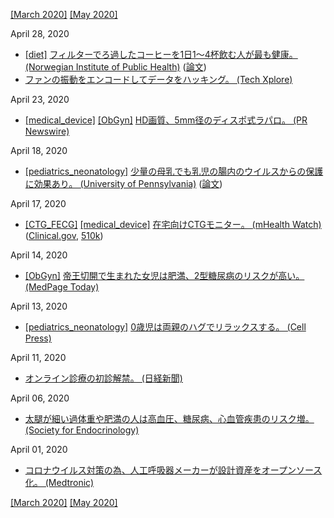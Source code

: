 [\[March 2020\]](2003.md) [\[May 2020\]](2005.md)

April 28, 2020
* [\[diet\]](diet.md) [フィルターでろ過したコーヒーを1日1～4杯飲む人が最も健康。 (Norwegian Institute of Public Health)](https://medicalxpress.com/news/2020-04-healthiest-coffee-science.html) ([論文](https://doi.org/10.1177/2047487320914443))
* [ファンの振動をエンコードしてデータをハッキング。 (Tech Xplore)](https://techxplore.com/news/2020-04-cyberattack-cooling-fan-vibrations.html)

April 23, 2020
* [\[medical_device\]](medical_device.md) [\[ObGyn\]](ObGyn.md) [HD画質、5mm径のディスポ式ラパロ。 (PR Newswire)](https://www.prnewswire.com/news-releases/fda-clears-new-disposable-fog-free-articulating-5mm-laparoscope-301040004.html)

April 18, 2020
* [\[pediatrics_neonatology\]](pediatrics_neonatology.md) [少量の母乳でも乳児の腸内のウイルスからの保護に効果あり。 (University of Pennsylvania)](https://www.pennmedicine.org/news/news-releases/2020/april/breastfeeding-may-lead-to-fewer-human-viruses-in-newborns-gastrointestinal-systems) ([論文](https://doi.org/10.1038/s41586-020-2192-1))

April 17, 2020
* [\[CTG_FECG\]](CTG_FECG.md) [\[medical_device\]](medical_device.md) [在宅向けCTGモニター。 (mHealth Watch)](http://mhealthwatch.jp/global/news20200417) ([Clinical.gov](https://clinicaltrials.gov/ct2/show/NCT03504189), [510k](https://www.nuvocares.com/assets/downloads/K191401.510kSummary.Final_Sent001.pdf))

April 14, 2020
* [\[ObGyn\]](ObGyn.md) [帝王切開で生まれた女児は肥満、2型糖尿病のリスクが高い。 (MedPage Today)](https://www.medpagetoday.com/endocrinology/diabetes/85940)

April 13, 2020
* [\[pediatrics_neonatology\]](pediatrics_neonatology.md) [0歳児は両親のハグでリラックスする。 (Cell Press)](https://www.cell.com/iscience/fulltext/S2589-0042(20)30180-2)

April 11, 2020
* [オンライン診療の初診解禁。 (日経新聞)](https://www.nikkei.com/article/DGXMZO57773820X00C20A4EE8000/)

April 06, 2020
* [太腿が細い過体重や肥満の人は高血圧、糖尿病、心血管疾患のリスク増。 (Society for Endocrinology)](https://www.endocrinology.org/press/press-releases/larger-thighs-associated-with-lower-risk-of-heart-disease-in-obesity/)

April 01, 2020
* [コロナウイルス対策の為、人工呼吸器メーカーが設計資産をオープンソース化。 (Medtronic)](https://www.medtronic.com/us-en/e/open-files.html)

[\[March 2020\]](2003.md) [\[May 2020\]](2005.md)
